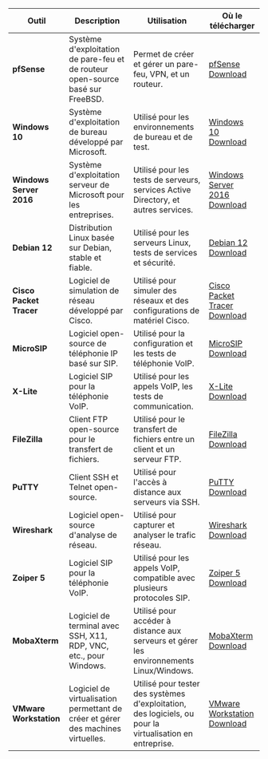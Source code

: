 | Outil                        | Description                                                                 | Utilisation                                    | Où le télécharger                                                                                 |
|------------------------------|-----------------------------------------------------------------------------|------------------------------------------------|---------------------------------------------------------------------------------------------------|
| **pfSense**                   | Système d'exploitation de pare-feu et de routeur open-source basé sur FreeBSD. | Permet de créer et gérer un pare-feu, VPN, et un routeur. | [pfSense Download](https://www.pfsense.org/download/)                                              |
| **Windows 10**                | Système d'exploitation de bureau développé par Microsoft.                    | Utilisé pour les environnements de bureau et de test. | [Windows 10 Download](https://www.microsoft.com/fr-fr/software-download/windows10)              |
| **Windows Server 2016**       | Système d'exploitation serveur de Microsoft pour les entreprises.            | Utilisé pour les tests de serveurs, services Active Directory, et autres services. | [Windows Server 2016 Download](https://www.microsoft.com/fr-fr/evalcenter/evaluate-windows-server-2016) |
| **Debian 12**                 | Distribution Linux basée sur Debian, stable et fiable.                       | Utilisé pour les serveurs Linux, tests de services et sécurité. | [Debian 12 Download](https://www.debian.org/distrib/)                                              |
| **Cisco Packet Tracer**       | Logiciel de simulation de réseau développé par Cisco.                         | Utilisé pour simuler des réseaux et des configurations de matériel Cisco. | [Cisco Packet Tracer Download](https://www.netacad.com/courses/packet-tracer)                    |
| **MicroSIP**                  | Logiciel open-source de téléphonie IP basé sur SIP.                           | Utilisé pour la configuration et les tests de téléphonie VoIP. | [MicroSIP Download](https://www.microsip.org/download/)                                            |
| **X-Lite**                    | Logiciel SIP pour la téléphonie VoIP.                                        | Utilisé pour les appels VoIP, les tests de communication. | [X-Lite Download](https://www.counterpath.com/x-lite/)                                             |
| **FileZilla**                 | Client FTP open-source pour le transfert de fichiers.                        | Utilisé pour le transfert de fichiers entre un client et un serveur FTP. | [FileZilla Download](https://filezilla-project.org/download.php)                                  |
| **PuTTY**                     | Client SSH et Telnet open-source.                                            | Utilisé pour l'accès à distance aux serveurs via SSH. | [PuTTY Download](https://www.putty.org/)                                                           |
| **Wireshark**                 | Logiciel open-source d'analyse de réseau.                                    | Utilisé pour capturer et analyser le trafic réseau. | [Wireshark Download](https://www.wireshark.org/download.html)                                      |
| **Zoiper 5**                  | Logiciel SIP pour la téléphonie VoIP.                                        | Utilisé pour les appels VoIP, compatible avec plusieurs protocoles SIP. | [Zoiper 5 Download](https://www.zoiper.com/en/voip-softphone/download/current)                    |
| **MobaXterm**                 | Logiciel de terminal avec SSH, X11, RDP, VNC, etc., pour Windows.            | Utilisé pour accéder à distance aux serveurs et gérer les environnements Linux/Windows. | [MobaXterm Download](https://mobaxterm.mobatek.net/download-home-edition.html)                    |
| **VMware Workstation**        | Logiciel de virtualisation permettant de créer et gérer des machines virtuelles. | Utilisé pour tester des systèmes d'exploitation, des logiciels, ou pour la virtualisation en entreprise. | [VMware Workstation Download](https://www.vmware.com/products/workstation-pro.html) |

